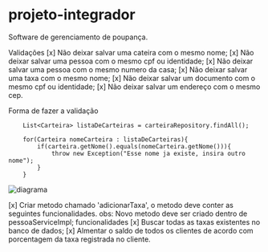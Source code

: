 # projeto-integrador
Software de gerenciamento de poupança.

Validações
[x] Não deixar salvar uma cateira com o mesmo nome;
[x] Não deixar salvar uma pessoa com o mesmo cpf ou identidade;
[x] Não deixar salvar uma pessoa com o mesmo numero da casa;
[x] Não deixar salvar uma taxa com o mesmo nome;
[x] Não deixar salvar um documento com o mesmo cpf ou identidade;
[x] Não deixar salvar um endereço com o mesmo cep.
 
Forma de fazer a validação

        List<Carteira> listaDeCarteiras = carteiraRepository.findAll(); 

        for(Carteira nomeCarteira : listaDeCarteiras){
            if(carteira.getNome().equals(nomeCarteira.getNome())){
                throw new Exception("Esse nome ja existe, insira outro nome");
            }
        }
        
       
![diagrama](https://user-images.githubusercontent.com/106254231/201235999-942a075f-54a8-4572-8de9-5a0c18148e10.svg)

[x] Criar metodo chamado 'adicionarTaxa', o metodo deve conter as seguintes funcionalidades.
obs: Novo metodo deve ser criado dentro de pessoaServiceImpl;
    funcionalidades
        [x] Buscar todas as taxas existentes no banco de dados;
        [x] Almentar o saldo de todos os clientes de acordo com porcentagem da taxa registrada no cliente.
